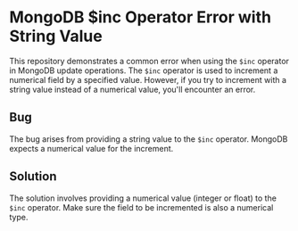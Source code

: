 # MongoDB $inc Operator Error with String Value

This repository demonstrates a common error when using the `$inc` operator in MongoDB update operations. The `$inc` operator is used to increment a numerical field by a specified value. However, if you try to increment with a string value instead of a numerical value, you'll encounter an error.

## Bug

The bug arises from providing a string value to the `$inc` operator.  MongoDB expects a numerical value for the increment. 

## Solution

The solution involves providing a numerical value (integer or float) to the `$inc` operator. Make sure the field to be incremented is also a numerical type.
